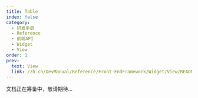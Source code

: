 ```yaml
---
title: Table
index: false
category:
  - 研发手册
  - Reference
  - 前端API
  - Widget
  - View
order: 1
prev:
  text: View
  link: /zh-cn/DevManual/Reference/Front-EndFramework/Widget/View/README.md
---
```


文档正在筹备中，敬请期待...